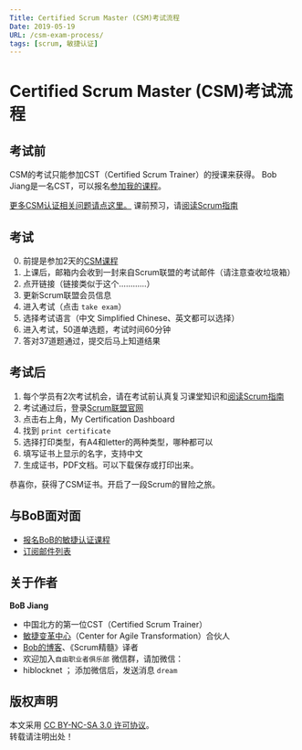 ```yaml
---
Title: Certified Scrum Master (CSM)考试流程
Date: 2019-05-19
URL: /csm-exam-process/
tags: [scrum, 敏捷认证]
---
```


# Certified Scrum Master (CSM)考试流程

## 考试前
CSM的考试只能参加CST（Certified Scrum Trainer）的授课来获得。
Bob Jiang是一名CST，可以报名[参加我的课程](https://appmopev1px9533.h5.xiaoeknow.com/homepage)。

[更多CSM认证相关问题请点这里。](/csm-faq)
课前预习，请[阅读Scrum指南](https://scrumguides.org)

## 考试
0. 前提是参加2天的[CSM课程](https://appmopev1px9533.h5.xiaoeknow.com/homepage)
1. 上课后，邮箱内会收到一封来自Scrum联盟的考试邮件（请注意查收垃圾箱）
2. 点开链接（链接类似于这个…………）
3. 更新Scrum联盟会员信息
4. 进入考试（点击 `take exam`）
5. 选择考试语言（中文 Simplified Chinese、英文都可以选择）
6. 进入考试，50道单选题，考试时间60分钟
7. 答对37道题通过，提交后马上知道结果

## 考试后
1. 每个学员有2次考试机会，请在考试前认真复习课堂知识和[阅读Scrum指南](https://scrumguides.org)
2. 考试通过后，登录[Scrum联盟官网](https://scrumalliance.org)
3. 点击右上角，My Certification Dashboard
4. 找到 `print certificate`
5. 选择打印类型，有A4和letter的两种类型，哪种都可以
6. 填写证书上显示的名字，支持中文
7. 生成证书，PDF文档。可以下载保存或打印出来。

恭喜你，获得了CSM证书。开启了一段Scrum的冒险之旅。

## 与BoB面对面
- [报名BoB的敏捷认证课程](https://appmopev1px9533.h5.xiaoeknow.com/homepage)
- [订阅邮件列表](https://tinyletter.com/bobjiang)

## 关于作者
**BoB Jiang**

- 中国北方的第一位CST（Certified Scrum Trainer）  
- [敏捷变革中心](https://www.c4at.cn/)（Center for Agile Transformation）合伙人  
- [Bob的博客](https://www.bobjiang.com)、《Scrum精髓》译者
- 欢迎加入`自由职业者俱乐部` 微信群，请加微信：
- hiblocknet  ； 添加微信后，发送消息 `dream`

## 版权声明

本文采用 [CC BY-NC-SA 3.0 许可协议](https://creativecommons.org/licenses/by-nc-sa/3.0/deed.zh)。  
转载请注明出处！
